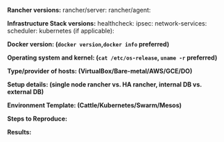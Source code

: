 **Rancher versions:**
rancher/server:
rancher/agent:

**Infrastructure Stack versions:**
healthcheck:
ipsec:
network-services:
scheduler:
kubernetes (if applicable):

**Docker version: (`docker version`,`docker info` preferred)**

**Operating system and kernel: (`cat /etc/os-release`, `uname -r` preferred)**

**Type/provider of hosts: (VirtualBox/Bare-metal/AWS/GCE/DO)**

**Setup details: (single node rancher vs. HA rancher, internal DB vs. external DB)**

**Environment Template: (Cattle/Kubernetes/Swarm/Mesos)**

**Steps to Reproduce:**

**Results:**
